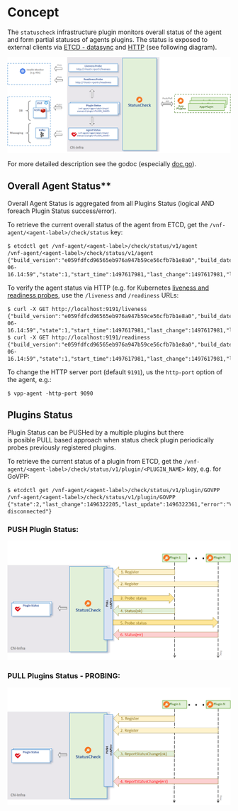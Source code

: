 # Concept

The `statuscheck` infrastructure plugin monitors overall status of the agent 
and form partial statuses of agents plugins.
The status is exposed to external clients via [ETCD - datasync](../datasync) 
and [HTTP](../httpmux) (see following diagram).

![status check](../docs/imgs/status_check.png)

For more detailed description see the godoc (especially [doc.go](doc.go)).

## Overall Agent Status**

Overall Agent Status is aggregated from all Plugins Status (logical AND foreach Plugin Status success/error).

To retrieve the current overall status of the agent from ETCD, get the 
`/vnf-agent/<agent-label>/check/status` key:
```
$ etcdctl get /vnf-agent/<agent-label>/check/status/v1/agent
/vnf-agent/<agent-label>/check/status/v1/agent
{"build_version":"e059fdfcd96565eb976a947b59ce56cfb7b1e8a0","build_date":"2017-06-16.14:59","state":1,"start_time":1497617981,"last_change":1497617981,"last_update":1497617991}
```

To verify the agent status via HTTP (e.g. for Kubernetes 
[liveness and readiness probes][1], use the `/liveness` and `/readiness` URLs:
```
$ curl -X GET http://localhost:9191/liveness
{"build_version":"e059fdfcd96565eb976a947b59ce56cfb7b1e8a0","build_date":"2017-06-16.14:59","state":1,"start_time":1497617981,"last_change":1497617981,"last_update":1497617991}
$ curl -X GET http://localhost:9191/readiness
{"build_version":"e059fdfcd96565eb976a947b59ce56cfb7b1e8a0","build_date":"2017-06-16.14:59","state":1,"start_time":1497617981,"last_change":1497617981,"last_update":1497617991}
```

To change the HTTP server port (default `9191`), us the `http-port` 
option of the agent, e.g.:
```
$ vpp-agent -http-port 9090
```

## Plugins Status

Plugin Status can be PUSHed by a multiple plugins but there  
is posible PULL based approach when status check plugin
periodically probes previously registered plugins.

To retrieve the current status of a plugin from ETCD, get the 
`/vnf-agent/<agent-label>/check/status/v1/plugin/<PLUGIN_NAME>` key, e.g. for GoVPP:

```
$ etcdctl get /vnf-agent/<agent-label>/check/status/v1/plugin/GOVPP
/vnf-agent/<agent-label>/check/status/v1/plugin/GOVPP
{"state":2,"last_change":1496322205,"last_update":1496322361,"error":"VPP disconnected"}
```

### PUSH Plugin Status:
![status check pull](../docs/imgs/status_check_pull.png)

### PULL Plugins Status - PROBING:
![status check push](../docs/imgs/status_check_push.png)


[1]: https://kubernetes.io/docs/tasks/configure-pod-container/configure-liveness-readiness-probes/